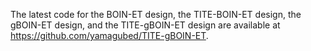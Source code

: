 The latest code for the BOIN-ET design, the TITE-BOIN-ET design, the gBOIN-ET design, and the TITE-gBOIN-ET design are available at https://github.com/yamagubed/TITE-gBOIN-ET.
